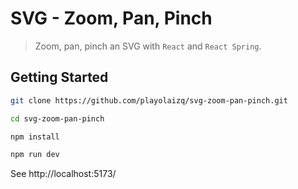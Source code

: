# SVG - Zoom, Pan, Pinch

> Zoom, pan, pinch an SVG with `React` and `React Spring`.

## Getting Started

```sh
git clone https://github.com/playolaizq/svg-zoom-pan-pinch.git

cd svg-zoom-pan-pinch

npm install

npm run dev
```

See http://localhost:5173/

